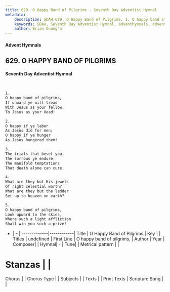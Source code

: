 ```yaml
---
title: 629. O Happy Band of Pilgrims - Seventh Day Adventist Hymnal
metadata:
    description: SDAH 629. O Happy Band of Pilgrims. 1. O happy band of pilgrims, If onward ye will tread With Jesus as your fellow, To Jesus as your Head!
    keywords: SDAH, Seventh Day Adventist Hymnal, adventhymnals, advent hymnals, O Happy Band of Pilgrims, O happy band of pilgrims, 
    author: Brian Onang'o
---
```


#### Advent Hymnals
## 629. O HAPPY BAND OF PILGRIMS
#### Seventh Day Adventist Hymnal

```txt


1.
O happy band of pilgrims,
If onward ye will tread
With Jesus as your fellow,
To Jesus as your Head!

2.
O happy if ye labor
As Jesus did for men;
O happy if ye hunger
As Jesus hungered then!

3.
The trials that beset you,
The sorrows ye endure,
The manifold temptations
That death alone can cure,

4.
What are they but His jewels
Of right celestial worth?
What are they but the ladder
Set up to heaven on earth?

5.
O happy band of pilgrims,
Look upward to the skies,
Where such a light affliction
Shall win you such a prize!


```

- |   -  |
-------------|------------|
Title | O Happy Band of Pilgrims |
Key |  |
Titles | undefined |
First Line | O happy band of pilgrims, |
Author | 
Year | 
Composer|  |
Hymnal|  - |
Tune|  |
Metrical pattern | |
# Stanzas |  |
Chorus |  |
Chorus Type |  |
Subjects |  |
Texts |  |
Print Texts | 
Scripture Song |  |
  
